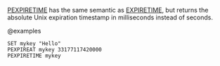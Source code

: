 [PEXPIRETIME](/commands/pexpiretime) has the same semantic as [EXPIRETIME](/commands/expiretime), but returns the absolute Unix expiration timestamp in milliseconds instead of seconds.

@examples

```cli
SET mykey "Hello"
PEXPIREAT mykey 33177117420000
PEXPIRETIME mykey
```

